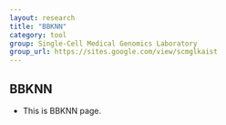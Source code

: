 ```yaml
---
layout: research
title: "BBKNN"
category: tool
group: Single-Cell Medical Genomics Laboratory
group_url: https://sites.google.com/view/scmglkaist
---
```


## BBKNN

- This is BBKNN page.
